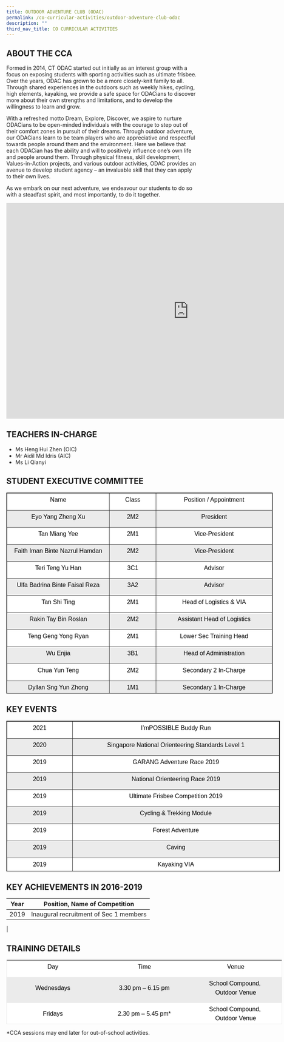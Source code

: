 ```yaml
---
title: OUTDOOR ADVENTURE CLUB (ODAC)
permalink: /co-curricular-activities/outdoor-adventure-club-odac
description: ""
third_nav_title: CO CURRICULAR ACTIVITIES
---
```

ABOUT THE CCA
-------------

  

Formed in 2014, CT ODAC started out initially as an interest group with a focus on exposing students with sporting activities such as ultimate frisbee. Over the years, ODAC has grown to be a more closely-knit family to all. Through shared experiences in the outdoors such as weekly hikes, cycling, high elements, kayaking, we provide a safe space for ODACians to discover more about their own strengths and limitations, and to develop the willingness to learn and grow.

With a refreshed motto&nbsp;Dream, Explore, Discover, we aspire to nurture ODACians to be open-minded individuals with the courage to step out of their comfort zones in pursuit of their dreams. Through outdoor adventure, our ODACians learn to be team players who are appreciative and respectful towards people around them and the environment. Here we believe that each ODACian has the ability and will to positively influence one’s own life and people around them. Through physical fitness, skill development, Values-in-Action projects, and various outdoor activities, ODAC provides an avenue to develop student agency – an invaluable skill that they can apply to their own lives.

As we embark on our next adventure, we endeavour our students to do so with a steadfast spirit, and most importantly, to do it&nbsp;together.

<iframe allowfullscreen="true" height="569" width="960" frameborder="0" src="https://docs.google.com/presentation/d/e/2PACX-1vRLAgb9FND0FqW5VjCrTkB2dokNR67fNs0diGIxUjTLWhrjfjsF9plkg4VG-bdtcexayXevt0oUD80Q/embed?start=true&amp;loop=true&amp;delayms=10000"></iframe>

TEACHERS IN-CHARGE
------------------

  

*   Ms Heng Hui Zhen (OIC)
*   Mr Aidil Md Idris (AIC)
*   Ms Li Qianyi 

  

STUDENT EXECUTIVE COMMITTEE
---------------------------

  

<table class="iveo_table ives_tab_dark" style="margin: 0px; outline: 0px; padding: 0px; border: 1px solid rgb(42, 42, 42); border-spacing: 1px; border-collapse: collapse; width: 702px; height: 530px;"><tbody class="" style="margin: 0px; outline: 0px; padding: 0px;"><tr class="" style="margin: 0px; outline: 0px; padding: 0px;"><td width="186" class="" style="margin: 0px; outline: 0px; padding: 5px; text-align: center; border: 1px solid rgb(42, 42, 42); background: rgb(255, 255, 255); color: rgb(0, 0, 0); width: 274px;"><p class="" align="center" style="margin: 0px 0px 10px; outline: 0px; padding: 0px; line-height: 24px !important; color: rgb(0, 0, 0); font-family: Avenir, sans-serif; font-size: 16px;"><span lang="EN-SG" class="" style="margin: 0px; outline: 0px; padding: 0px;">Name</span></p></td><td width="74" class="" style="margin: 0px; outline: 0px; padding: 5px; text-align: center; border: 1px solid rgb(42, 42, 42); background: rgb(255, 255, 255); color: rgb(0, 0, 0); width: 117px;"><p class="" align="center" style="margin: 0px 0px 10px; outline: 0px; padding: 0px; line-height: 24px !important; color: rgb(0, 0, 0); font-family: Avenir, sans-serif; font-size: 16px;"><span lang="EN-SG" class="" style="margin: 0px; outline: 0px; padding: 0px;">Class</span></p></td><td width="211" class="" style="margin: 0px; outline: 0px; padding: 5px; text-align: center; border: 1px solid rgb(42, 42, 42); background: rgb(255, 255, 255); color: rgb(0, 0, 0); width: 309px;"><p class="" align="center" style="margin: 0px 0px 10px; outline: 0px; padding: 0px; line-height: 24px !important; color: rgb(0, 0, 0); font-family: Avenir, sans-serif; font-size: 16px;"><span lang="EN-SG" class="" style="margin: 0px; outline: 0px; padding: 0px;">Position / Appointment</span></p></td></tr><tr class="" style="margin: 0px; outline: 0px; padding: 0px;"><td width="186" class="" style="margin: 0px; outline: 0px; padding: 5px; text-align: center; border: 1px solid rgb(42, 42, 42); background: rgb(235, 235, 235); color: rgb(0, 0, 0);"><p class="" align="center" style="margin: 0px 0px 10px; outline: 0px; padding: 0px; line-height: 24px !important; color: rgb(0, 0, 0); font-family: Avenir, sans-serif; font-size: 16px;"><span class="" style="margin: 0px; outline: 0px; padding: 0px;">Eyo Yang Zheng Xu</span></p></td><td width="74" class="" style="margin: 0px; outline: 0px; padding: 5px; text-align: center; border: 1px solid rgb(42, 42, 42); background: rgb(235, 235, 235); color: rgb(0, 0, 0);"><p class="" align="center" style="margin: 0px 0px 10px; outline: 0px; padding: 0px; line-height: 24px !important; color: rgb(0, 0, 0); font-family: Avenir, sans-serif; font-size: 16px;"><span class="" style="margin: 0px; outline: 0px; padding: 0px;">2M2</span></p></td><td width="211" class="" style="margin: 0px; outline: 0px; padding: 5px; text-align: center; border: 1px solid rgb(42, 42, 42); background: rgb(235, 235, 235); color: rgb(0, 0, 0);"><p class="" align="center" style="margin: 0px 0px 10px; outline: 0px; padding: 0px; line-height: 24px !important; color: rgb(0, 0, 0); font-family: Avenir, sans-serif; font-size: 16px;"><span class="" style="margin: 0px; outline: 0px; padding: 0px;">President</span></p></td></tr><tr class="" style="margin: 0px; outline: 0px; padding: 0px;"><td width="186" class="" style="margin: 0px; outline: 0px; padding: 5px; text-align: center; border: 1px solid rgb(42, 42, 42); background: rgb(255, 255, 255); color: rgb(0, 0, 0);"><p class="" align="center" style="margin: 0px 0px 10px; outline: 0px; padding: 0px; line-height: 24px !important; color: rgb(0, 0, 0); font-family: Avenir, sans-serif; font-size: 16px;"><span class="" style="margin: 0px; outline: 0px; padding: 0px;">Tan Miang Yee</span></p></td><td width="74" class="" style="margin: 0px; outline: 0px; padding: 5px; text-align: center; border: 1px solid rgb(42, 42, 42); background: rgb(255, 255, 255); color: rgb(0, 0, 0);"><p class="" align="center" style="margin: 0px 0px 10px; outline: 0px; padding: 0px; line-height: 24px !important; color: rgb(0, 0, 0); font-family: Avenir, sans-serif; font-size: 16px;"><span class="" style="margin: 0px; outline: 0px; padding: 0px;">2M1</span></p></td><td width="211" class="" style="margin: 0px; outline: 0px; padding: 5px; text-align: center; border: 1px solid rgb(42, 42, 42); background: rgb(255, 255, 255); color: rgb(0, 0, 0);"><p class="" align="center" style="margin: 0px 0px 10px; outline: 0px; padding: 0px; line-height: 24px !important; color: rgb(0, 0, 0); font-family: Avenir, sans-serif; font-size: 16px;"><span class="" style="margin: 0px; outline: 0px; padding: 0px;">Vice-President</span></p></td></tr><tr class="" style="margin: 0px; outline: 0px; padding: 0px;"><td width="186" class="" style="margin: 0px; outline: 0px; padding: 5px; text-align: center; border: 1px solid rgb(42, 42, 42); background: rgb(235, 235, 235); color: rgb(0, 0, 0);"><p class="" align="center" style="margin: 0px 0px 10px; outline: 0px; padding: 0px; line-height: 24px !important; color: rgb(0, 0, 0); font-family: Avenir, sans-serif; font-size: 16px;"><span class="" style="margin: 0px; outline: 0px; padding: 0px;">Faith Iman Binte Nazrul Hamdan</span></p></td><td width="74" class="" style="margin: 0px; outline: 0px; padding: 5px; text-align: center; border: 1px solid rgb(42, 42, 42); background: rgb(235, 235, 235); color: rgb(0, 0, 0);"><p class="" align="center" style="margin: 0px 0px 10px; outline: 0px; padding: 0px; line-height: 24px !important; color: rgb(0, 0, 0); font-family: Avenir, sans-serif; font-size: 16px;"><span class="" style="margin: 0px; outline: 0px; padding: 0px;">2M2</span></p></td><td width="211" class="" style="margin: 0px; outline: 0px; padding: 5px; text-align: center; border: 1px solid rgb(42, 42, 42); background: rgb(235, 235, 235); color: rgb(0, 0, 0);"><p class="" align="center" style="margin: 0px 0px 10px; outline: 0px; padding: 0px; line-height: 24px !important; color: rgb(0, 0, 0); font-family: Avenir, sans-serif; font-size: 16px;"><span class="" style="margin: 0px; outline: 0px; padding: 0px;">Vice-President</span></p></td></tr><tr class="" style="margin: 0px; outline: 0px; padding: 0px;"><td width="186" class="" style="margin: 0px; outline: 0px; padding: 5px; text-align: center; border: 1px solid rgb(42, 42, 42); background: rgb(255, 255, 255); color: rgb(0, 0, 0);"><p class="" align="center" style="margin: 0px 0px 10px; outline: 0px; padding: 0px; line-height: 24px !important; color: rgb(0, 0, 0); font-family: Avenir, sans-serif; font-size: 16px;"><span class="" style="margin: 0px; outline: 0px; padding: 0px;">Teri Teng Yu Han</span></p></td><td width="74" class="" style="margin: 0px; outline: 0px; padding: 5px; text-align: center; border: 1px solid rgb(42, 42, 42); background: rgb(255, 255, 255); color: rgb(0, 0, 0);"><p class="" align="center" style="margin: 0px 0px 10px; outline: 0px; padding: 0px; line-height: 24px !important; color: rgb(0, 0, 0); font-family: Avenir, sans-serif; font-size: 16px;"><span class="" style="margin: 0px; outline: 0px; padding: 0px;">3C1</span></p></td><td width="211" class="" style="margin: 0px; outline: 0px; padding: 5px; text-align: center; border: 1px solid rgb(42, 42, 42); background: rgb(255, 255, 255); color: rgb(0, 0, 0);"><p class="" align="center" style="margin: 0px 0px 10px; outline: 0px; padding: 0px; line-height: 24px !important; color: rgb(0, 0, 0); font-family: Avenir, sans-serif; font-size: 16px;"><span class="" style="margin: 0px; outline: 0px; padding: 0px;">Advisor</span></p></td></tr><tr class="" style="margin: 0px; outline: 0px; padding: 0px;"><td width="186" class="" style="margin: 0px; outline: 0px; padding: 5px; text-align: center; border: 1px solid rgb(42, 42, 42); background: rgb(235, 235, 235); color: rgb(0, 0, 0);"><p class="" align="center" style="margin: 0px 0px 10px; outline: 0px; padding: 0px; line-height: 24px !important; color: rgb(0, 0, 0); font-family: Avenir, sans-serif; font-size: 16px;"><span class="" style="margin: 0px; outline: 0px; padding: 0px;">Ulfa Badrina Binte Faisal Reza</span></p></td><td width="74" class="" style="margin: 0px; outline: 0px; padding: 5px; text-align: center; border: 1px solid rgb(42, 42, 42); background: rgb(235, 235, 235); color: rgb(0, 0, 0);"><p class="" align="center" style="margin: 0px 0px 10px; outline: 0px; padding: 0px; line-height: 24px !important; color: rgb(0, 0, 0); font-family: Avenir, sans-serif; font-size: 16px;"><span class="" style="margin: 0px; outline: 0px; padding: 0px;">3A2</span></p></td><td width="211" class="" style="margin: 0px; outline: 0px; padding: 5px; text-align: center; border: 1px solid rgb(42, 42, 42); background: rgb(235, 235, 235); color: rgb(0, 0, 0);"><p class="" align="center" style="margin: 0px 0px 10px; outline: 0px; padding: 0px; line-height: 24px !important; color: rgb(0, 0, 0); font-family: Avenir, sans-serif; font-size: 16px;"><span class="" style="margin: 0px; outline: 0px; padding: 0px;">Advisor</span></p></td></tr><tr class="" style="margin: 0px; outline: 0px; padding: 0px;"><td width="186" class="" style="margin: 0px; outline: 0px; padding: 5px; text-align: center; border: 1px solid rgb(42, 42, 42); background: rgb(255, 255, 255); color: rgb(0, 0, 0);"><p class="" align="center" style="margin: 0px 0px 10px; outline: 0px; padding: 0px; line-height: 24px !important; color: rgb(0, 0, 0); font-family: Avenir, sans-serif; font-size: 16px;"><span class="" style="margin: 0px; outline: 0px; padding: 0px;">Tan Shi Ting</span></p></td><td width="74" class="" style="margin: 0px; outline: 0px; padding: 5px; text-align: center; border: 1px solid rgb(42, 42, 42); background: rgb(255, 255, 255); color: rgb(0, 0, 0);"><p class="" align="center" style="margin: 0px 0px 10px; outline: 0px; padding: 0px; line-height: 24px !important; color: rgb(0, 0, 0); font-family: Avenir, sans-serif; font-size: 16px;"><span class="" style="margin: 0px; outline: 0px; padding: 0px;">2M1</span></p></td><td width="211" class="" style="margin: 0px; outline: 0px; padding: 5px; text-align: center; border: 1px solid rgb(42, 42, 42); background: rgb(255, 255, 255); color: rgb(0, 0, 0);"><p class="" align="center" style="margin: 0px 0px 10px; outline: 0px; padding: 0px; line-height: 24px !important; color: rgb(0, 0, 0); font-family: Avenir, sans-serif; font-size: 16px;"><span class="" style="margin: 0px; outline: 0px; padding: 0px;">Head of Logistics &amp; VIA</span></p></td></tr><tr class="" style="margin: 0px; outline: 0px; padding: 0px;"><td width="186" class="" style="margin: 0px; outline: 0px; padding: 5px; text-align: center; border: 1px solid rgb(42, 42, 42); background: rgb(235, 235, 235); color: rgb(0, 0, 0);"><p class="" align="center" style="margin: 0px 0px 10px; outline: 0px; padding: 0px; line-height: 24px !important; color: rgb(0, 0, 0); font-family: Avenir, sans-serif; font-size: 16px;"><span class="" style="margin: 0px; outline: 0px; padding: 0px;">Rakin Tay Bin Roslan</span></p></td><td width="74" class="" style="margin: 0px; outline: 0px; padding: 5px; text-align: center; border: 1px solid rgb(42, 42, 42); background: rgb(235, 235, 235); color: rgb(0, 0, 0);"><p class="" align="center" style="margin: 0px 0px 10px; outline: 0px; padding: 0px; line-height: 24px !important; color: rgb(0, 0, 0); font-family: Avenir, sans-serif; font-size: 16px;"><span class="" style="margin: 0px; outline: 0px; padding: 0px;">2M2</span></p></td><td width="211" class="" style="margin: 0px; outline: 0px; padding: 5px; text-align: center; border: 1px solid rgb(42, 42, 42); background: rgb(235, 235, 235); color: rgb(0, 0, 0);"><p class="" align="center" style="margin: 0px 0px 10px; outline: 0px; padding: 0px; line-height: 24px !important; color: rgb(0, 0, 0); font-family: Avenir, sans-serif; font-size: 16px;"><span class="" style="margin: 0px; outline: 0px; padding: 0px;">Assistant Head of Logistics</span></p></td></tr><tr class="" style="margin: 0px; outline: 0px; padding: 0px;"><td width="186" class="" style="margin: 0px; outline: 0px; padding: 5px; text-align: center; border: 1px solid rgb(42, 42, 42); background: rgb(255, 255, 255); color: rgb(0, 0, 0);"><p class="" align="center" style="margin: 0px 0px 10px; outline: 0px; padding: 0px; line-height: 24px !important; color: rgb(0, 0, 0); font-family: Avenir, sans-serif; font-size: 16px;"><span class="" style="margin: 0px; outline: 0px; padding: 0px;">Teng Geng Yong Ryan</span><span lang="EN-SG" class="" style="margin: 0px; outline: 0px; padding: 0px;"></span></p></td><td width="74" class="" style="margin: 0px; outline: 0px; padding: 5px; text-align: center; border: 1px solid rgb(42, 42, 42); background: rgb(255, 255, 255); color: rgb(0, 0, 0);"><p class="" align="center" style="margin: 0px 0px 10px; outline: 0px; padding: 0px; line-height: 24px !important; color: rgb(0, 0, 0); font-family: Avenir, sans-serif; font-size: 16px;"><span class="" style="margin: 0px; outline: 0px; padding: 0px;">2M1</span><span lang="EN-SG" class="" style="margin: 0px; outline: 0px; padding: 0px;"></span></p></td><td width="211" class="" style="margin: 0px; outline: 0px; padding: 5px; text-align: center; border: 1px solid rgb(42, 42, 42); background: rgb(255, 255, 255); color: rgb(0, 0, 0);"><p class="" align="center" style="margin: 0px 0px 10px; outline: 0px; padding: 0px; line-height: 24px !important; color: rgb(0, 0, 0); font-family: Avenir, sans-serif; font-size: 16px;"><span class="" style="margin: 0px; outline: 0px; padding: 0px;">Lower Sec Training Head</span></p></td></tr><tr class="" style="margin: 0px; outline: 0px; padding: 0px;"><td width="186" class="" style="margin: 0px; outline: 0px; padding: 5px; text-align: center; border: 1px solid rgb(42, 42, 42); background: rgb(235, 235, 235); color: rgb(0, 0, 0);"><p class="" align="center" style="margin: 0px 0px 10px; outline: 0px; padding: 0px; line-height: 24px !important; color: rgb(0, 0, 0); font-family: Avenir, sans-serif; font-size: 16px;"><span lang="EN-SG" class="" style="margin: 0px; outline: 0px; padding: 0px;">Wu Enjia</span></p></td><td width="74" class="" style="margin: 0px; outline: 0px; padding: 5px; text-align: center; border: 1px solid rgb(42, 42, 42); background: rgb(235, 235, 235); color: rgb(0, 0, 0);"><p class="" align="center" style="margin: 0px 0px 10px; outline: 0px; padding: 0px; line-height: 24px !important; color: rgb(0, 0, 0); font-family: Avenir, sans-serif; font-size: 16px;"><span lang="EN-SG" class="" style="margin: 0px; outline: 0px; padding: 0px;">3B1</span></p></td><td width="211" class="" style="margin: 0px; outline: 0px; padding: 5px; text-align: center; border: 1px solid rgb(42, 42, 42); background: rgb(235, 235, 235); color: rgb(0, 0, 0);"><p class="" align="center" style="margin: 0px 0px 10px; outline: 0px; padding: 0px; line-height: 24px !important; color: rgb(0, 0, 0); font-family: Avenir, sans-serif; font-size: 16px;"><span class="" style="margin: 0px; outline: 0px; padding: 0px;">Head of Administration</span></p></td></tr><tr class="" style="margin: 0px; outline: 0px; padding: 0px;"><td width="186" class="" style="margin: 0px; outline: 0px; padding: 5px; text-align: center; border: 1px solid rgb(42, 42, 42); background: rgb(255, 255, 255); color: rgb(0, 0, 0);"><p class="" align="center" style="margin: 0px 0px 10px; outline: 0px; padding: 0px; line-height: 24px !important; color: rgb(0, 0, 0); font-family: Avenir, sans-serif; font-size: 16px;"><span lang="EN-SG" class="" style="margin: 0px; outline: 0px; padding: 0px;">Chua Yun Teng</span></p></td><td width="74" class="" style="margin: 0px; outline: 0px; padding: 5px; text-align: center; border: 1px solid rgb(42, 42, 42); background: rgb(255, 255, 255); color: rgb(0, 0, 0);"><p class="" align="center" style="margin: 0px 0px 10px; outline: 0px; padding: 0px; line-height: 24px !important; color: rgb(0, 0, 0); font-family: Avenir, sans-serif; font-size: 16px;"><span lang="EN-SG" class="" style="margin: 0px; outline: 0px; padding: 0px;">2M2</span></p></td><td width="211" class="" style="margin: 0px; outline: 0px; padding: 5px; text-align: center; border: 1px solid rgb(42, 42, 42); background: rgb(255, 255, 255); color: rgb(0, 0, 0);"><p class="" align="center" style="margin: 0px 0px 10px; outline: 0px; padding: 0px; line-height: 24px !important; color: rgb(0, 0, 0); font-family: Avenir, sans-serif; font-size: 16px;"><span class="" style="margin: 0px; outline: 0px; padding: 0px;">Secondary 2 In-Charge</span></p></td></tr><tr class="" style="margin: 0px; outline: 0px; padding: 0px;"><td width="186" class="" style="margin: 0px; outline: 0px; padding: 5px; text-align: center; border: 1px solid rgb(42, 42, 42); background: rgb(235, 235, 235); color: rgb(0, 0, 0);"><p class="" align="center" style="margin: 0px 0px 10px; outline: 0px; padding: 0px; line-height: 24px !important; color: rgb(0, 0, 0); font-family: Avenir, sans-serif; font-size: 16px;"><span class="" style="margin: 0px; outline: 0px; padding: 0px;">Dyllan Sng Yun Zhong</span><span lang="EN-SG" class="" style="margin: 0px; outline: 0px; padding: 0px;"></span></p></td><td width="74" class="" style="margin: 0px; outline: 0px; padding: 5px; text-align: center; border: 1px solid rgb(42, 42, 42); background: rgb(235, 235, 235); color: rgb(0, 0, 0);"><p class="" align="center" style="margin: 0px 0px 10px; outline: 0px; padding: 0px; line-height: 24px !important; color: rgb(0, 0, 0); font-family: Avenir, sans-serif; font-size: 16px;"><span lang="EN-SG" class="" style="margin: 0px; outline: 0px; padding: 0px;">1M1</span></p></td><td width="211" class="" style="margin: 0px; outline: 0px; padding: 5px; text-align: center; border: 1px solid rgb(42, 42, 42); background: rgb(235, 235, 235); color: rgb(0, 0, 0);"><p class="" align="center" style="margin: 0px 0px 10px; outline: 0px; padding: 0px; line-height: 24px !important; color: rgb(0, 0, 0); font-family: Avenir, sans-serif; font-size: 16px;"><span class="" style="margin: 0px; outline: 0px; padding: 0px;">Secondary 1 In-Charge</span></p></td></tr></tbody></table>

  

KEY EVENTS
----------

  

<table class="iveo_table ives_tab_dark" width="0" style="margin: 0px; outline: 0px; padding: 0px; border: 1px solid rgb(42, 42, 42); border-spacing: 1px; border-collapse: collapse; width: 721px; height: 397px;"><tbody class="" style="margin: 0px; outline: 0px; padding: 0px;"><tr class="" style="margin: 0px; outline: 0px; padding: 0px;"><td width="133" class="" style="margin: 0px; outline: 0px; padding: 5px; text-align: center; border: 1px solid rgb(42, 42, 42); background: rgb(255, 255, 255); color: rgb(0, 0, 0); width: 167px;"><p class="" align="center" style="margin: 0px 0px 10px; outline: 0px; padding: 0px; line-height: 24px !important; color: rgb(0, 0, 0); font-family: Avenir, sans-serif; font-size: 16px;"><span class="" style="margin: 0px; outline: 0px; padding: 0px;">2021</span></p></td><td width="465" class="" style="margin: 0px; outline: 0px; padding: 5px; text-align: center; border: 1px solid rgb(42, 42, 42); background: rgb(255, 255, 255); color: rgb(0, 0, 0); width: 553px;"><p class="" align="center" style="margin: 0px 0px 10px; outline: 0px; padding: 0px; line-height: 24px !important; color: rgb(0, 0, 0); font-family: Avenir, sans-serif; font-size: 16px;"><span class="" style="margin: 0px; outline: 0px; padding: 0px;">I’mPOSSIBLE Buddy Run</span></p></td></tr><tr class="" style="margin: 0px; outline: 0px; padding: 0px;"><td width="133" class="" style="margin: 0px; outline: 0px; padding: 5px; text-align: center; border: 1px solid rgb(42, 42, 42); background: rgb(235, 235, 235); color: rgb(0, 0, 0);"><p class="" align="center" style="margin: 0px 0px 10px; outline: 0px; padding: 0px; line-height: 24px !important; color: rgb(0, 0, 0); font-family: Avenir, sans-serif; font-size: 16px;"><span class="" style="margin: 0px; outline: 0px; padding: 0px;">2020</span></p></td><td width="465" class="" style="margin: 0px; outline: 0px; padding: 5px; text-align: center; border: 1px solid rgb(42, 42, 42); background: rgb(235, 235, 235); color: rgb(0, 0, 0);"><p class="" align="center" style="margin: 0px 0px 10px; outline: 0px; padding: 0px; line-height: 24px !important; color: rgb(0, 0, 0); font-family: Avenir, sans-serif; font-size: 16px;"><span class="" style="margin: 0px; outline: 0px; padding: 0px;">Singapore National Orienteering Standards Level 1</span></p></td></tr><tr class="" style="margin: 0px; outline: 0px; padding: 0px;"><td width="133" class="" style="margin: 0px; outline: 0px; padding: 5px; text-align: center; border: 1px solid rgb(42, 42, 42); background: rgb(255, 255, 255); color: rgb(0, 0, 0);"><p class="" align="center" style="margin: 0px 0px 10px; outline: 0px; padding: 0px; line-height: 24px !important; color: rgb(0, 0, 0); font-family: Avenir, sans-serif; font-size: 16px;"><span class="" style="margin: 0px; outline: 0px; padding: 0px;">2019</span></p></td><td width="465" class="" style="margin: 0px; outline: 0px; padding: 5px; text-align: center; border: 1px solid rgb(42, 42, 42); background: rgb(255, 255, 255); color: rgb(0, 0, 0);"><p class="" align="center" style="margin: 0px 0px 10px; outline: 0px; padding: 0px; line-height: 24px !important; color: rgb(0, 0, 0); font-family: Avenir, sans-serif; font-size: 16px;"><span class="" style="margin: 0px; outline: 0px; padding: 0px;">GARANG Adventure Race 2019</span></p></td></tr><tr class="" style="margin: 0px; outline: 0px; padding: 0px;"><td class="" style="margin: 0px; outline: 0px; padding: 5px; text-align: center; border: 1px solid rgb(42, 42, 42); background: rgb(235, 235, 235); color: rgb(0, 0, 0);"><p class="" align="center" style="margin: 0px 0px 10px; outline: 0px; padding: 0px; line-height: 24px !important; color: rgb(0, 0, 0); font-family: Avenir, sans-serif; font-size: 16px;"><span class="" style="margin: 0px; outline: 0px; padding: 0px;">2019</span></p></td><td width="465" class="" style="margin: 0px; outline: 0px; padding: 5px; text-align: center; border: 1px solid rgb(42, 42, 42); background: rgb(235, 235, 235); color: rgb(0, 0, 0);"><p class="" align="center" style="margin: 0px 0px 10px; outline: 0px; padding: 0px; line-height: 24px !important; color: rgb(0, 0, 0); font-family: Avenir, sans-serif; font-size: 16px;"><span class="" style="margin: 0px; outline: 0px; padding: 0px;">National Orienteering Race 2019</span></p></td></tr><tr class="" style="margin: 0px; outline: 0px; padding: 0px;"><td class="" style="margin: 0px; outline: 0px; padding: 5px; text-align: center; border: 1px solid rgb(42, 42, 42); background: rgb(255, 255, 255); color: rgb(0, 0, 0);"><p class="" align="center" style="margin: 0px 0px 10px; outline: 0px; padding: 0px; line-height: 24px !important; color: rgb(0, 0, 0); font-family: Avenir, sans-serif; font-size: 16px;"><span class="" style="margin: 0px; outline: 0px; padding: 0px;">2019</span></p></td><td width="465" class="" style="margin: 0px; outline: 0px; padding: 5px; text-align: center; border: 1px solid rgb(42, 42, 42); background: rgb(255, 255, 255); color: rgb(0, 0, 0);"><p class="" align="center" style="margin: 0px 0px 10px; outline: 0px; padding: 0px; line-height: 24px !important; color: rgb(0, 0, 0); font-family: Avenir, sans-serif; font-size: 16px;"><span class="" style="margin: 0px; outline: 0px; padding: 0px;">Ultimate Frisbee Competition 2019</span></p></td></tr><tr class="" style="margin: 0px; outline: 0px; padding: 0px;"><td class="" style="margin: 0px; outline: 0px; padding: 5px; text-align: center; border: 1px solid rgb(42, 42, 42); background: rgb(235, 235, 235); color: rgb(0, 0, 0);"><p class="" align="center" style="margin: 0px 0px 10px; outline: 0px; padding: 0px; line-height: 24px !important; color: rgb(0, 0, 0); font-family: Avenir, sans-serif; font-size: 16px;"><span class="" style="margin: 0px; outline: 0px; padding: 0px;">2019</span></p></td><td width="465" class="" style="margin: 0px; outline: 0px; padding: 5px; text-align: center; border: 1px solid rgb(42, 42, 42); background: rgb(235, 235, 235); color: rgb(0, 0, 0);"><p class="" align="center" style="margin: 0px 0px 10px; outline: 0px; padding: 0px; line-height: 24px !important; color: rgb(0, 0, 0); font-family: Avenir, sans-serif; font-size: 16px;"><span class="" style="margin: 0px; outline: 0px; padding: 0px;">Cycling &amp; Trekking Module</span></p></td></tr><tr class="" style="margin: 0px; outline: 0px; padding: 0px;"><td class="" style="margin: 0px; outline: 0px; padding: 5px; text-align: center; border: 1px solid rgb(42, 42, 42); background: rgb(255, 255, 255); color: rgb(0, 0, 0);"><p class="" align="center" style="margin: 0px 0px 10px; outline: 0px; padding: 0px; line-height: 24px !important; color: rgb(0, 0, 0); font-family: Avenir, sans-serif; font-size: 16px;"><span class="" style="margin: 0px; outline: 0px; padding: 0px;">2019</span></p></td><td width="465" class="" style="margin: 0px; outline: 0px; padding: 5px; text-align: center; border: 1px solid rgb(42, 42, 42); background: rgb(255, 255, 255); color: rgb(0, 0, 0);"><p class="" align="center" style="margin: 0px 0px 10px; outline: 0px; padding: 0px; line-height: 24px !important; color: rgb(0, 0, 0); font-family: Avenir, sans-serif; font-size: 16px;"><span class="" style="margin: 0px; outline: 0px; padding: 0px;">Forest Adventure</span></p></td></tr><tr class="" style="margin: 0px; outline: 0px; padding: 0px;"><td class="" style="margin: 0px; outline: 0px; padding: 5px; text-align: center; border: 1px solid rgb(42, 42, 42); background: rgb(235, 235, 235); color: rgb(0, 0, 0);"><p class="" align="center" style="margin: 0px 0px 10px; outline: 0px; padding: 0px; line-height: 24px !important; color: rgb(0, 0, 0); font-family: Avenir, sans-serif; font-size: 16px;"><span class="" style="margin: 0px; outline: 0px; padding: 0px;">2019</span></p></td><td width="465" class="" style="margin: 0px; outline: 0px; padding: 5px; text-align: center; border: 1px solid rgb(42, 42, 42); background: rgb(235, 235, 235); color: rgb(0, 0, 0);"><p class="" align="center" style="margin: 0px 0px 10px; outline: 0px; padding: 0px; line-height: 24px !important; color: rgb(0, 0, 0); font-family: Avenir, sans-serif; font-size: 16px;"><span class="" style="margin: 0px; outline: 0px; padding: 0px;">Caving</span></p></td></tr><tr class="" style="margin: 0px; outline: 0px; padding: 0px;"><td class="" style="margin: 0px; outline: 0px; padding: 5px; text-align: center; border: 1px solid rgb(42, 42, 42); background: rgb(255, 255, 255); color: rgb(0, 0, 0);"><p class="" align="center" style="margin: 0px 0px 10px; outline: 0px; padding: 0px; line-height: 24px !important; color: rgb(0, 0, 0); font-family: Avenir, sans-serif; font-size: 16px;"><span class="" style="margin: 0px; outline: 0px; padding: 0px;">2019</span></p></td><td width="465" class="" style="margin: 0px; outline: 0px; padding: 5px; text-align: center; border: 1px solid rgb(42, 42, 42); background: rgb(255, 255, 255); color: rgb(0, 0, 0);"><p class="" align="center" style="margin: 0px 0px 10px; outline: 0px; padding: 0px; line-height: 24px !important; color: rgb(0, 0, 0); font-family: Avenir, sans-serif; font-size: 16px;"><span class="" style="margin: 0px; outline: 0px; padding: 0px;">Kayaking VIA</span></p></td></tr></tbody></table>

  

KEY ACHIEVEMENTS IN 2016-2019
-----------------------------

  

| Year | Position, Name of Competition |
| --- | --- |
| 2019 | Inaugural recruitment of Sec 1 members  
 |

  
  

TRAINING DETAILS
----------------

  

<table class="iveo_table ives_tab_1" style="margin: 0px; outline: 0px; padding: 0px; border: 1px solid rgb(234, 234, 234); border-collapse: collapse; width: 727px; height: 170px;"><tbody class="" style="margin: 0px; outline: 0px; padding: 0px;"><tr class="" style="margin: 0px; outline: 0px; padding: 0px;"><td width="203" class="" style="margin: 0px; outline: 0px; padding: 5px; text-align: center; background: rgb(255, 255, 255); color: rgb(0, 0, 0); width: 242px;"><p class="" align="center" style="margin: 0px 0px 10px; outline: 0px; padding: 0px; line-height: 24px !important; color: rgb(0, 0, 0); font-family: Avenir, sans-serif; font-size: 16px;">Day</p></td><td width="203" class="" style="margin: 0px; outline: 0px; padding: 5px; text-align: center; background: rgb(255, 255, 255); color: rgb(0, 0, 0); width: 242px;"><p class="" align="center" style="margin: 0px 0px 10px; outline: 0px; padding: 0px; line-height: 24px !important; color: rgb(0, 0, 0); font-family: Avenir, sans-serif; font-size: 16px;">Time</p></td><td width="203" class="" style="margin: 0px; outline: 0px; padding: 5px; text-align: center; background: rgb(255, 255, 255); color: rgb(0, 0, 0); width: 242px;"><p class="" align="center" style="margin: 0px 0px 10px; outline: 0px; padding: 0px; line-height: 24px !important; color: rgb(0, 0, 0); font-family: Avenir, sans-serif; font-size: 16px;">Venue</p></td></tr><tr class="" style="margin: 0px; outline: 0px; padding: 0px;"><td width="203" class="" style="margin: 0px; outline: 0px; padding: 5px; text-align: center; background: rgb(235, 235, 235); color: rgb(0, 0, 0);"><p class="" style="margin: 0px 0px 10px; outline: 0px; padding: 0px; line-height: 24px !important; color: rgb(0, 0, 0); font-family: Avenir, sans-serif; font-size: 16px;"><span lang="EN-US" class="" style="margin: 0px; outline: 0px; padding: 0px;">Wednesdays</span></p></td><td width="203" class="" style="margin: 0px; outline: 0px; padding: 5px; text-align: center; background: rgb(235, 235, 235); color: rgb(0, 0, 0);"><p class="" style="margin: 0px 0px 10px; outline: 0px; padding: 0px; line-height: 24px !important; color: rgb(0, 0, 0); font-family: Avenir, sans-serif; font-size: 16px;"><span lang="EN-US" class="" style="margin: 0px; outline: 0px; padding: 0px;">3.30 pm – 6.15 pm</span></p></td><td width="203" class="" style="margin: 0px; outline: 0px; padding: 5px; text-align: center; background: rgb(235, 235, 235); color: rgb(0, 0, 0);"><p class="" align="center" style="margin: 0px 0px 10px; outline: 0px; padding: 0px; line-height: 24px !important; color: rgb(0, 0, 0); font-family: Avenir, sans-serif; font-size: 16px;"><span lang="EN-US" class="" style="margin: 0px; outline: 0px; padding: 0px;">School Compound,&nbsp;<br class="" style="margin: 0px; outline: 0px; padding: 0px;">Outdoor Venue</span></p></td></tr><tr class="" style="margin: 0px; outline: 0px; padding: 0px;"><td width="203" class="" style="margin: 0px; outline: 0px; padding: 5px; text-align: center; background: rgb(255, 255, 255); color: rgb(0, 0, 0);"><p class="" style="margin: 0px 0px 10px; outline: 0px; padding: 0px; line-height: 24px !important; color: rgb(0, 0, 0); font-family: Avenir, sans-serif; font-size: 16px;"><span lang="EN-US" class="" style="margin: 0px; outline: 0px; padding: 0px;">Fridays</span></p></td><td width="203" class="" style="margin: 0px; outline: 0px; padding: 5px; text-align: center; background: rgb(255, 255, 255); color: rgb(0, 0, 0);"><p class="" style="margin: 0px 0px 10px; outline: 0px; padding: 0px; line-height: 24px !important; color: rgb(0, 0, 0); font-family: Avenir, sans-serif; font-size: 16px;"><span lang="EN-US" class="" style="margin: 0px; outline: 0px; padding: 0px;">2.30 pm – 5.45 pm*</span></p></td><td width="203" class="" style="margin: 0px; outline: 0px; padding: 5px; text-align: center; background: rgb(255, 255, 255); color: rgb(0, 0, 0);"><p class="" align="center" style="margin: 0px 0px 10px; outline: 0px; padding: 0px; line-height: 24px !important; color: rgb(0, 0, 0); font-family: Avenir, sans-serif; font-size: 16px;"><span lang="EN-US" class="" style="margin: 0px; outline: 0px; padding: 0px;">School Compound,&nbsp;<br class="" style="margin: 0px; outline: 0px; padding: 0px;">Outdoor Venue</span></p></td></tr></tbody></table>

  
\*CCA sessions may end later for out-of-school activities.